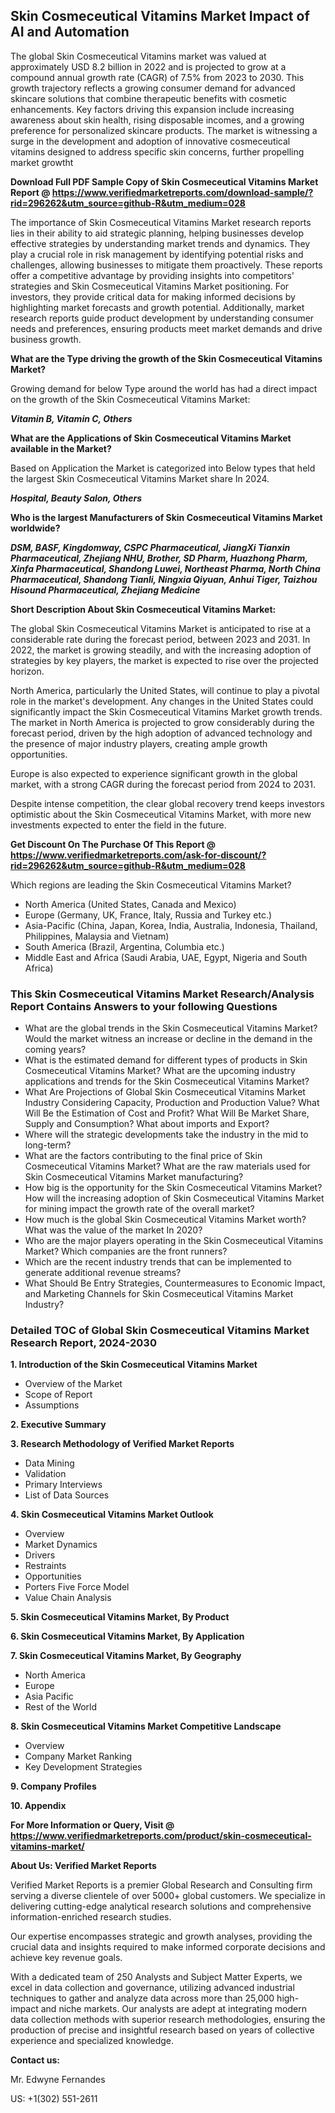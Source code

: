 <h2>Skin Cosmeceutical Vitamins Market Impact of AI and Automation</h2><p>The global Skin Cosmeceutical Vitamins market was valued at approximately USD 8.2 billion in 2022 and is projected to grow at a compound annual growth rate (CAGR) of 7.5% from 2023 to 2030. This growth trajectory reflects a growing consumer demand for advanced skincare solutions that combine therapeutic benefits with cosmetic enhancements. Key factors driving this expansion include increasing awareness about skin health, rising disposable incomes, and a growing preference for personalized skincare products. The market is witnessing a surge in the development and adoption of innovative cosmeceutical vitamins designed to address specific skin concerns, further propelling market growtht</p><p id="" class=""><strong>Download Full PDF Sample Copy of Skin Cosmeceutical Vitamins Market Report @ <a href="https://www.verifiedmarketreports.com/download-sample/?rid=296262&utm_source=github-R&utm_medium=028" target="_blank">https://www.verifiedmarketreports.com/download-sample/?rid=296262&utm_source=github-R&utm_medium=028</a></strong></p><p>The importance of&nbsp;Skin Cosmeceutical Vitamins Market research reports lies in their ability to aid strategic planning, helping businesses develop effective strategies by understanding market trends and dynamics. They play a crucial role in risk management by identifying potential risks and challenges, allowing businesses to mitigate them proactively. These reports offer a competitive advantage by providing insights into competitors' strategies and Skin Cosmeceutical Vitamins Market positioning. For investors, they provide critical data for making informed decisions by highlighting market forecasts and growth potential. Additionally, market research reports guide product development by understanding consumer needs and preferences, ensuring products meet market demands and drive business growth.</p><p><strong>What are the&nbsp;Type driving the growth of the Skin Cosmeceutical Vitamins Market?</strong></p><p id="" class="">Growing demand for below Type around the world has had a direct impact on the growth of the Skin Cosmeceutical Vitamins Market:</p><em><strong>Vitamin B, Vitamin C, Others</strong></em></p><strong>What are the&nbsp;Applications&nbsp;of Skin Cosmeceutical Vitamins Market available in the Market?</strong></p><p id="" class="">Based on Application the Market is categorized into Below types that held the largest Skin Cosmeceutical Vitamins Market share In 2024.</p><em><strong>Hospital, Beauty Salon, Others</strong></em></p><strong>Who is the largest Manufacturers of Skin Cosmeceutical Vitamins Market worldwide?</strong></p><p><em><strong>DSM, BASF, Kingdomway, CSPC Pharmaceutical, JiangXi Tianxin Pharmaceutical, Zhejiang NHU, Brother, SD Pharm, Huazhong Pharm, Xinfa Pharmaceutical, Shandong Luwei, Northeast Pharma, North China Pharmaceutical, Shandong Tianli, Ningxia Qiyuan, Anhui Tiger, Taizhou Hisound Pharmaceutical, Zhejiang Medicine</strong></em></p><p id="" class=""><strong>Short Description About Skin Cosmeceutical Vitamins Market:</strong></p><p>The global Skin Cosmeceutical Vitamins Market is anticipated to rise at a considerable rate during the forecast period, between 2023 and 2031. In 2022, the market is growing steadily, and with the increasing adoption of strategies by key players, the market is expected to rise over the projected horizon.</p><p>North America, particularly the United States, will continue to play a pivotal role in the market's development. Any changes in the United States could significantly impact the Skin Cosmeceutical Vitamins Market growth trends. The market in North America is projected to grow considerably during the forecast period, driven by the high adoption of advanced technology and the presence of major industry players, creating ample growth opportunities.</p><p>Europe is also expected to experience significant growth in the global market, with a strong CAGR during the forecast period from 2024 to 2031.</p><p>Despite intense competition, the clear global recovery trend keeps investors optimistic about the Skin Cosmeceutical Vitamins Market, with more new investments expected to enter the field in the future.</p><p id="" class=""><strong>Get Discount On The Purchase Of This Report @ <a href="https://www.verifiedmarketreports.com/ask-for-discount/?rid=296262&utm_source=github-R&utm_medium=028" target="_blank">https://www.verifiedmarketreports.com/ask-for-discount/?rid=296262&utm_source=github-R&utm_medium=028</a></strong></p>Which regions are leading the Skin Cosmeceutical Vitamins Market?</p><ul><li>North America (United States, Canada and Mexico)</li><li>Europe (Germany, UK, France, Italy, Russia and Turkey etc.)</li><li>Asia-Pacific (China, Japan, Korea, India, Australia, Indonesia, Thailand, Philippines, Malaysia and Vietnam)</li><li>South America (Brazil, Argentina, Columbia etc.)</li><li>Middle East and Africa (Saudi Arabia, UAE, Egypt, Nigeria and South Africa)</li></ul><h3 id="" class="">This Skin Cosmeceutical Vitamins Market Research/Analysis Report Contains Answers to your following Questions</h3><ul><li>What are the global trends in the Skin Cosmeceutical Vitamins Market? Would the market witness an increase or decline in the demand in the coming years?</li><li>What is the estimated demand for different types of products in Skin Cosmeceutical Vitamins Market? What are the upcoming industry applications and trends for the Skin Cosmeceutical Vitamins Market?</li><li>What Are Projections of Global Skin Cosmeceutical Vitamins Market Industry Considering Capacity, Production and Production Value? What Will Be the Estimation of Cost and Profit? What Will Be Market Share, Supply and Consumption? What about imports and Export?</li><li>Where will the strategic developments take the industry in the mid to long-term?</li><li>What are the factors contributing to the final price of Skin Cosmeceutical Vitamins Market? What are the raw materials used for Skin Cosmeceutical Vitamins Market manufacturing?</li><li>How big is the opportunity for the Skin Cosmeceutical Vitamins Market? How will the increasing adoption of Skin Cosmeceutical Vitamins Market for mining impact the growth rate of the overall market?</li><li>How much is the global Skin Cosmeceutical Vitamins Market worth? What was the value of the market In 2020?</li><li>Who are the major players operating in the Skin Cosmeceutical Vitamins Market? Which companies are the front runners?</li><li>Which are the recent industry trends that can be implemented to generate additional revenue streams?</li><li>What Should Be Entry Strategies, Countermeasures to Economic Impact, and Marketing Channels for Skin Cosmeceutical Vitamins Market Industry?</li></ul><h3 id="" class="">Detailed TOC of Global Skin Cosmeceutical Vitamins Market Research Report, 2024-2030</h3><p id="" class=""><strong>1. Introduction of the Skin Cosmeceutical Vitamins Market</strong></p><ul><li>Overview of the Market</li><li>Scope of Report</li><li>Assumptions</li></ul><p id="" class=""><strong>2. Executive Summary</strong></p><p id="" class=""><strong>3. Research Methodology of Verified Market Reports</strong></p><ul><li>Data Mining</li><li>Validation</li><li>Primary Interviews</li><li>List of Data Sources</li></ul><p id="" class=""><strong>4. Skin Cosmeceutical Vitamins Market Outlook</strong></p><ul><li>Overview</li><li>Market Dynamics</li><li>Drivers</li><li>Restraints</li><li>Opportunities</li><li>Porters Five Force Model</li><li>Value Chain Analysis</li></ul><p id="" class=""><strong>5. Skin Cosmeceutical Vitamins Market, By Product</strong></p><p id="" class=""><strong>6. Skin Cosmeceutical Vitamins Market, By Application</strong></p><p id="" class=""><strong>7. Skin Cosmeceutical Vitamins Market, By Geography</strong></p><ul><li>North America</li><li>Europe</li><li>Asia Pacific</li><li>Rest of the World</li></ul><p id="" class=""><strong>8. Skin Cosmeceutical Vitamins Market Competitive Landscape</strong></p><ul><li>Overview</li><li>Company Market Ranking</li><li>Key Development Strategies</li></ul><p id="" class=""><strong>9. Company Profiles</strong></p><p id="" class=""><strong>10. Appendix</strong></p><p id="" class=""><strong>For More Information or Query, Visit @ <a href="https://www.verifiedmarketreports.com/product/skin-cosmeceutical-vitamins-market/" target="_blank">https://www.verifiedmarketreports.com/product/skin-cosmeceutical-vitamins-market/</a></strong></p><p id="" class=""><strong>About Us: Verified Market Reports</strong></p><p id="" class="">Verified Market Reports is a premier Global Research and Consulting firm serving a diverse clientele of over 5000+ global customers. We specialize in delivering cutting-edge analytical research solutions and comprehensive information-enriched research studies.</p><p id="" class="">Our expertise encompasses strategic and growth analyses, providing the crucial data and insights required to make informed corporate decisions and achieve key revenue goals.</p><p id="" class="">With a dedicated team of 250 Analysts and Subject Matter Experts, we excel in data collection and governance, utilizing advanced industrial techniques to gather and analyze data across more than 25,000 high-impact and niche markets. Our analysts are adept at integrating modern data collection methods with superior research methodologies, ensuring the production of precise and insightful research based on years of collective experience and specialized knowledge.</p><p id="" class=""><strong>Contact us:</strong></p><p id="" class="">Mr. Edwyne Fernandes</p><p id="" class="">US: +1(302) 551-2611</p>